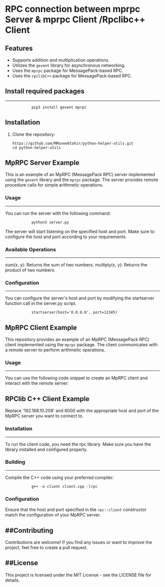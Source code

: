 #  RPC connection between  mprpc Server & mprpc Client /Rpclibc++ Client
 
## Features

- Supports addition and multiplication operations.
- Utilizes the `gevent` library for asynchronous networking.
- Uses the `mprpc` package for MessagePack-based RPC.
- Uses the `rpclibC++` package for MessagePack-based RPC.

## Install required packages
------
				pip3 install gevent mprpc
## Installation

1. Clone the repository:
   ```shell
   https://github.com/MMuneebtahir/python-helper-utils.git
   cd python-helper-utils

## MpRPC Server Example

This is an example of an MpRPC (MessagePack RPC) server implemented using the `gevent` library and the `mprpc` package. The server provides remote procedure calls for simple arithmetic operations.

### Usage
--------------------
You can run the server with the following command:

				python3 server.py

The server will start listening on the specified host and port. Make sure to configure the host and port according to your requirements.

### Available Operations
--------------------
sum(x, y): Returns the sum of two numbers.
multiply(x, y): Returns the product of two numbers.

### Configuration
-------------
You can configure the server's host and port by modifying the startserver function call in the server.py script.

				startserver(host='0.0.0.0', port=12345)

## MpRPC Client Example
This repository provides an example of an MpRPC (MessagePack RPC) client implemented using the `mprpc` package. The client communicates with a remote server to perform arithmetic operations.

### Usage
--------------------
You can use the following code snippet to create an MpRPC client and interact with the remote server:

## RPClib C++ Client Example

Replace '192.168.10.208' and 6000 with the appropriate host and port of the MpRPC server you want to connect to.

### Installation
--------------------
To run the client code, you need the rpc library. Make sure you have the library installed and configured properly.

### Building
--------------------
Compile the C++ code using your preferred compiler:

				g++ -o client client.cpp -lrpc

### Configuration

Ensure that the host and port specified in the `rpc::client` constructor match the configuration of your MpRPC server.


##Contributing
------------
Contributions are welcome! If you find any issues or want to improve the project, feel free to create a pull request.

##License
-------
This project is licensed under the MIT License - see the LICENSE file for details.



